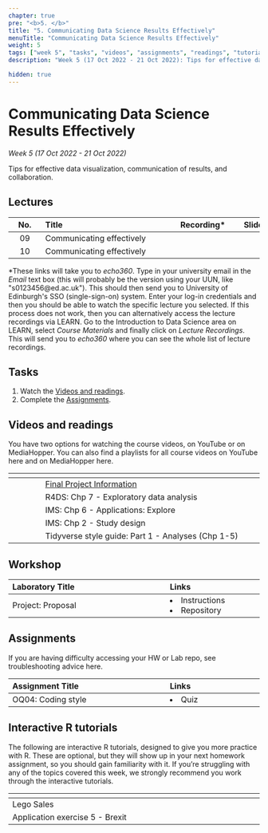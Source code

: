 ```yaml
---
chapter: true
pre: "<b>5. </b>"
title: "5. Communicating Data Science Results Effectively"
menuTitle: "Communicating Data Science Results Effectively"
weight: 5
tags: ["week 5", "tasks", "videos", "assignments", "readings", "tutorials"]
description: "Week 5 (17 Oct 2022 - 21 Oct 2022): Tips for effective data visualization, communication of results, and collaboration."

hidden: true
---
```


# Communicating Data Science Results Effectively

_Week 5 (17 Oct 2022 - 21 Oct 2022)_

Tips for effective data visualization, communication of results, and collaboration.

## Lectures

| <div style="width:50px;text-align:center">No.</div> | <div style="width:250px;text-align:left">Title</div> | <div style="width:100px;text-align:center">Recording*</div> |  <div style="width:80px;text-align:center">Slides</div> | <div style="width:170px;text-align:center">Additional Links</div> |
|:---:|:---------------------|:-----------:|:--------:|:------|
| 09  | Communicating effectively  | <span><a id = "MHL09"><i class="fas fa-file-video fa-lg"/></a></span> |<span><a id = "lecture09"><i class="fas fa-desktop fa-lg"/></a></span> | <span><a id = "GHL09">Raw<i class="fab fa-fw fa-github"/></a></span> |
| 10  | Communicating effectively  | <span><a id = "MHL10"><i class="fas fa-file-video fa-lg"/></a></span> |<span><a id = "lecture10"><i class="fas fa-desktop fa-lg"/></a></span> | <span><a id = "GHL10">Raw<i class="fab fa-fw fa-github"/></a></span> |

<p style="text-align: left">
*These links will take you to <em>echo360</em>. Type in your university email in the <em>Email</em> text box (this will probably be the version using your UUN, like "s0123456<!-- -->@ed.ac.uk"). This should then send you to University of Edinburgh's SSO (single-sign-on) system. Enter your log-in credentials and then you should be able to watch the specific lecture you selected. If this process does not work, then you can alternatively access the lecture recordings via LEARN. Go to the Introduction to Data Science area on LEARN, select <em>Course Materials</em> and finally click on <em>Lecture Recordings</em>. This will send you to <em>echo360</em> where you can see the whole list of lecture recordings.
</p>

## Tasks

<ol>
  <li>Watch the <a href="#videos and readings">Videos and readings</a>.</li>
  <li>Complete the <a href="#assignments">Assignments</a>.</li>
</ol>

## Videos and readings

<p style="text-align: left">You have two options for watching the course videos, on YouTube or on MediaHopper. You can also find a playlists for all course videos on YouTube <a id="playlistyt">here</a> and on MediaHopper <a id="playlistmh">here</a>.


| <div style="width:50px"></div>  | <div style="width:420px"></div>  |  <div style="width:200px"></div> |
|:---:|:---|:---:|
| <i class="fas fa-laptop"></i> | <a href="/assessments/project">Final Project Information</a> | **Required** |
| <i class="fas fa-book"></i> | R4DS: <a id="R4DS7">Chp 7 - Exploratory data analysis</a> | **Required** |
| <i class="fas fa-book"></i> | IMS: <a id="IMS6">Chp 6 - Applications: Explore</a> | **Required** |
| <i class="fas fa-book"></i> | IMS: <a id="IMS2">Chp 2 - Study design</a> | **Required** |
| <i class="fas fa-book"></i> | Tidyverse style guide: <a id="TSG1">Part 1 - Analyses (Chp 1-5)</a> | Optional |

## Workshop

| <div style="width:300px;text-align:left">Laboratory Title</div> | <div style="width:170px;text-align:left">Links</div> | <div style="width:180px;text-align:left">Date</div> |
|:---|:---|:---|
| Project: Proposal | <li><a id="project">Instructions</a></li> <li><a id="projectR">Repository</a></li>| Fri, 21 Oct, 10:00 UK |

## Assignments

<p style="text-align: left">If you are having difficulty accessing your HW or Lab repo, see troubleshooting advice <a id="troubleshoot">here</a>.</p>

| <div style="width:300px;text-align:left">Assignment Title</div> | <div style="width:170px;text-align:left">Links</div> | <div style="width:180px;text-align:left">Due</div> |
|:---|:---|:---|
| OQ04: Coding style | <li><a id="OQ4">Quiz</a></li> | Mon, 24 Oct, 12:00 UK |

<!--
## Code-along

<p style="text-align: left"> Recordings and files from Thursday's code-along.</p>

| <div style="width:200px"></div>  | <div style="width:480px"></div>  |
|:---|:---|
| Recording | <a id="CA5YT"><span style="color: red;"><i class="fab fa-youtube fa-lg"> </i></span></a> <a id="CA5MH"><span style="color: #0A1E3F;"><i class="fas fa-file-video fa-lg"></i></span></a>
| Session artifacts | <a id="CA5Rmd">.Rmd</a> <a id="CA5Md">.md</a>|
-->

## Interactive R tutorials

<p style="text-align: left"> The following are interactive R tutorials, designed to give you more practice with R. These are optional, but they will show up in your next homework assignment, so you should gain familiarity with it. If you’re struggling with any of the topics covered this week, we strongly recommend you work through the interactive tutorials.</p>

|  <div style="width:480px"></div>  |  <div style="width:200px"></div>  |
|:---|:---|
| <a id="RT6">Lego Sales</a> | Extra practice |
| <a id="AE5">Application exercise 5 - Brexit</a> | Help: <a id="OpeningaProject">Opening a Project</a> |

<!--AE7-->